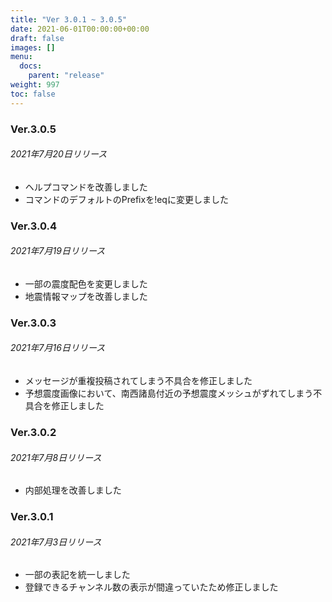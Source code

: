 ```yaml
---
title: "Ver 3.0.1 ~ 3.0.5"
date: 2021-06-01T00:00:00+00:00
draft: false
images: []
menu: 
  docs:
    parent: "release"
weight: 997
toc: false
---
```


### Ver.3.0.5
###### 2021年7月20日リリース
- ヘルプコマンドを改善しました  
- コマンドのデフォルトのPrefixを!eqに変更しました

### Ver.3.0.4
###### 2021年7月19日リリース
- 一部の震度配色を変更しました  
- 地震情報マップを改善しました  

### Ver.3.0.3
###### 2021年7月16日リリース
- メッセージが重複投稿されてしまう不具合を修正しました  
- 予想震度画像において、南西諸島付近の予想震度メッシュがずれてしまう不具合を修正しました

### Ver.3.0.2
###### 2021年7月8日リリース
- 内部処理を改善しました

### Ver.3.0.1
###### 2021年7月3日リリース
- 一部の表記を統一しました
- 登録できるチャンネル数の表示が間違っていたため修正しました